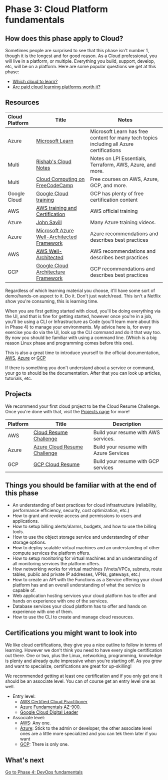 # Phase 3: Cloud Platform fundamentals

## How does this phase apply to Cloud?

Sometimes people are surprised to see that this phase isn't number 1, though it is the longest and for good reason. As a Cloud professional, you will live in a platform, or multiple. Everything you build, support, develop, etc, will be on a platform. Here are some popular questions we get at this phase:

- [Which cloud to learn?](../more-topics/FAQ.md)
- [Are paid cloud learning platforms worth it?](../more-topics/FAQ.md)


## Resources


| Cloud Platform | Title                                                                                                 | Notes                                                                                                                                                                                         |
 :---------------------------------------------------------------------------------------------------- | --------------------------------------------------------------------------------------------------------------------------------------------------------------------------------------------- | ---- |
Azure |[Microsoft Learn](https://docs.microsoft.com/learn/certifications/browse/)                       | Microsoft Learn has free content for many tech topics including all Azure certifications                                                                                                          |
 Multi |[Rishab's Cloud Notes](https://notes.rishab.cloud/)| Notes on LPI Essentials, Terraform, AWS, Azure, and more. 
 Multi |[Cloud Computing on FreeCodeCamp](https://www.freecodecamp.org/news/tag/cloud-computing/) | Free courses on AWS, Azure, GCP, and more.
 Google Cloud | [Google Cloud training](https://cloud.google.com/certification) | GCP has plenty of free certification content |
 AWS | [AWS training and Certification](https://aws.amazon.com/training/)| AWS official training |
 Azure | [John Savill](https://www.youtube.com/c/NTFAQGuy) | Many Azure training videos. 
 Azure | [Microsoft Azure Well-Architected Framework](https://docs.microsoft.com/en-us/azure/architecture/framework/) | Azure recommendations and describes best practices
AWS | [AWS Well-Architected](https://aws.amazon.com/architecture/well-architected/?wa-lens-whitepapers.sort-by=item.additionalFields.sortDate&wa-lens-whitepapers.sort-order=desc) | AWS recommendations and describes best practices
GCP | [Google Cloud Architecture Framework](https://cloud.google.com/architecture/framework) | GCP recommendations and describes best practices


Regardless of which learning material you choose, it'll have some sort of demo/hands-on aspect to it. Do it. Don't just watch/read. This isn't a Netflix show you're consuming, this is learning time. 

When you are first getting started with cloud, you'll be doing everything via the UI, and that is fine for getting started, however once you're in a job, you'll be using a CLI or Infrastructure as Code (you'll learn more about this in Phase 4) to manage your environments. My advice here is, for every exercise you do via the UI, look up the CLI command and do it that way too. By now you should be familiar with using a command line. (Which is a big reason Linux phase and programming comes before this one).

This is also a great time to introduce yourself to the official documentation, [AWS](https://docs.aws.amazon.com/index.html), [Azure](https://docs.microsoft.com/azure/?product=featured) or [GCP](https://cloud.google.com/docs)

If there is something you don't understand about a service or command, your go to should be the documentation. After that you can look up articles, tutorials, etc.

## Projects

We recommend your first cloud project to be the Cloud Resume Challenge. Once you're done with that, visit the [Projects page](../projects/README.md) for more!

Platform | Title | Description |
---------|-------|-------------|
AWS | [Cloud Resume Challenge](https://cloudresumechallenge.dev/)| Build your resume with AWS services.| 
Azure | [Azure Cloud Resume Challenge](https://youtu.be/ieYrBWmkfno)| Build your resume with Azure Services   |  
GCP | [GCP Cloud Resume](https://acloudguru.com/blog/engineering/cloudguruchallenge-your-resume-on-gcp) | Build your resume with GCP services |       
 


## Things you should be familiar with at the end of this phase

- An understanding of best practices for cloud infrastructure (reliability, performance efficiency, security, cost optimization, etc.)
- How to grant and revoke access and permissions to users and applications.
- How to setup billing alerts/alarms, budgets, and how to use the billing tools.
- How to use the object storage service and understanding of other storage options.
- How to deploy scalable virtual machines and an understanding of other compute services the platform offers.
- How to setup monitoring for virtual machines and an understanding of all monitoring services the platform offers.
- How networking works for virtual machines (Vnets/VPCs, subnets, route tables, public and private IP addresses, VPNs, gateways, etc.)
- How to create an API with the Functions as a Service offering your cloud platform has and an overall understanding of what the service is capable of.
- Web application hosting services your cloud platform has to offer and hands on experience with one of the services. 
- Database services your cloud platform has to offer and hands on experience with one of them.
- How to use the CLI to create and manage cloud resources.

## Certifications you might want to look into

We like cloud certifications, they give you a nice outline to follow in terms of learning. However we don't think you need to have every single certification out there. One or two, plus the Linux, networking, programming, knowledge is plenty and already quite impressive when you're starting off. As you grow and want to specialize, certifications are great for up-skilling! 

We recommended getting at least one certification and if you only get one it should be an associate level. You can of course get an entry level one as well.

- Entry level: 
    - [AWS Certified Cloud Practitioner](https://aws.amazon.com/certification/certified-cloud-practitioner/) 
    - [Azure Fundamentals AZ-900](https://docs.microsoft.com/learn/certifications/exams/az-900).
    - [Google Cloud Digital Leader](https://cloud.google.com/certification/cloud-digital-leader)
- Associate level: 
    - [AWS](https://aws.amazon.com/certification/): Any one. 
    - [Azure](https://docs.microsoft.com/learn/certifications/browse/?resource_type=certification&products=azure&terms=associate): Stick to the admin or developer, the other associate level ones are a little more specialized and you can tek them later if you want
    - [GCP](https://cloud.google.com/certification/cloud-engineer): There is only one.

## What's next

[Go to Phase 4: DevOps fundamentals](../phase4/README.md)
